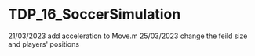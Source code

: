 # TDP_16_SoccerSimulation
21/03/2023 add acceleration to Move.m
25/03/2023 change the feild size and players' positions
